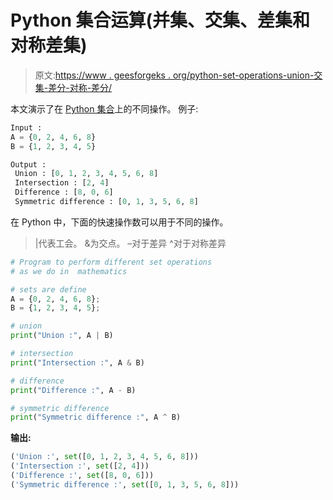 # Python 集合运算(并集、交集、差集和对称差集)

> 原文:[https://www . geesforgeks . org/python-set-operations-union-交集-差分-对称-差分/](https://www.geeksforgeeks.org/python-set-operations-union-intersection-difference-symmetric-difference/)

本文演示了在 [Python 集合](https://www.geeksforgeeks.org/sets-in-python/)上的不同操作。
例子:

```py
Input :
A = {0, 2, 4, 6, 8}
B = {1, 2, 3, 4, 5}

Output :
 Union : [0, 1, 2, 3, 4, 5, 6, 8]
 Intersection : [2, 4]
 Difference : [8, 0, 6]
 Symmetric difference : [0, 1, 3, 5, 6, 8]

```

在 Python 中，下面的快速操作数可以用于不同的操作。

> |代表工会。
> &为交点。
> –对于差异
> ^对于对称差异

```py
# Program to perform different set operations
# as we do in  mathematics

# sets are define
A = {0, 2, 4, 6, 8};
B = {1, 2, 3, 4, 5};

# union
print("Union :", A | B)

# intersection
print("Intersection :", A & B)

# difference
print("Difference :", A - B)

# symmetric difference
print("Symmetric difference :", A ^ B)
```

**输出:**

```py
('Union :', set([0, 1, 2, 3, 4, 5, 6, 8]))
('Intersection :', set([2, 4]))
('Difference :', set([8, 0, 6]))
('Symmetric difference :', set([0, 1, 3, 5, 6, 8]))

```